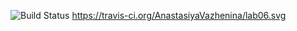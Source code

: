 ![Build Status](https://travis-ci.org/AnastasiyaVazhenina/lab06.svg "travis")
https://travis-ci.org/AnastasiyaVazhenina/lab06.svg

